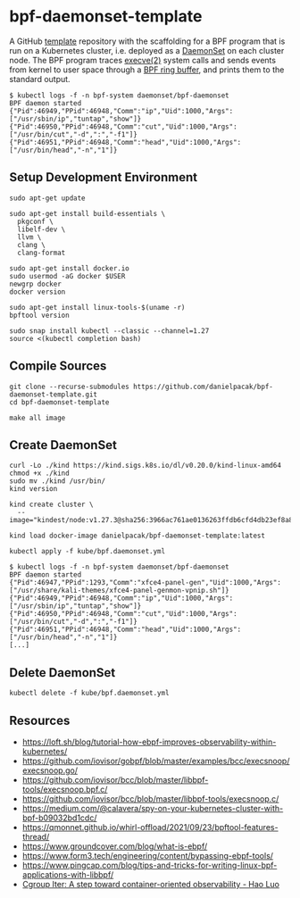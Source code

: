 # bpf-daemonset-template

A GitHub [template] repository with the scaffolding for a BPF program that is
run on a Kubernetes cluster, i.e. deployed as a [DaemonSet] on each cluster
node. The BPF program traces [execve(2)] system calls and sends events from
kernel to user space through a [BPF ring buffer], and prints them to the
standard output.

``` console
$ kubectl logs -f -n bpf-system daemonset/bpf-daemonset
BPF daemon started
{"Pid":46949,"PPid":46948,"Comm":"ip","Uid":1000,"Args":["/usr/sbin/ip","tuntap","show"]}
{"Pid":46950,"PPid":46948,"Comm":"cut","Uid":1000,"Args":["/usr/bin/cut","-d",":","-f1"]}
{"Pid":46951,"PPid":46948,"Comm":"head","Uid":1000,"Args":["/usr/bin/head","-n","1"]}
```

## Setup Development Environment

```
sudo apt-get update
```

```
sudo apt-get install build-essentials \
  pkgconf \
  libelf-dev \
  llvm \
  clang \
  clang-format
```

```
sudo apt-get install docker.io
sudo usermod -aG docker $USER
newgrp docker
docker version
```

```
sudo apt-get install linux-tools-$(uname -r)
bpftool version
```

```
sudo snap install kubectl --classic --channel=1.27
source <(kubectl completion bash)
```

## Compile Sources

```
git clone --recurse-submodules https://github.com/danielpacak/bpf-daemonset-template.git
cd bpf-daemonset-template
```

```
make all image
```

## Create DaemonSet

```
curl -Lo ./kind https://kind.sigs.k8s.io/dl/v0.20.0/kind-linux-amd64
chmod +x ./kind
sudo mv ./kind /usr/bin/
kind version
```

```
kind create cluster \
  --image="kindest/node:v1.27.3@sha256:3966ac761ae0136263ffdb6cfd4db23ef8a83cba8a463690e98317add2c9ba72"
```

```
kind load docker-image danielpacak/bpf-daemonset-template:latest
```

```
kubectl apply -f kube/bpf.daemonset.yml
```

``` console
$ kubectl logs -f -n bpf-system daemonset/bpf-daemonset
BPF daemon started
{"Pid":46947,"PPid":1293,"Comm":"xfce4-panel-gen","Uid":1000,"Args":["/usr/share/kali-themes/xfce4-panel-genmon-vpnip.sh"]}
{"Pid":46949,"PPid":46948,"Comm":"ip","Uid":1000,"Args":["/usr/sbin/ip","tuntap","show"]}
{"Pid":46950,"PPid":46948,"Comm":"cut","Uid":1000,"Args":["/usr/bin/cut","-d",":","-f1"]}
{"Pid":46951,"PPid":46948,"Comm":"head","Uid":1000,"Args":["/usr/bin/head","-n","1"]}
[...]
```

## Delete DaemonSet

```
kubectl delete -f kube/bpf.daemonset.yml
```

## Resources

* https://loft.sh/blog/tutorial-how-ebpf-improves-observability-within-kubernetes/
* https://github.com/iovisor/gobpf/blob/master/examples/bcc/execsnoop/execsnoop.go/
* https://github.com/iovisor/bcc/blob/master/libbpf-tools/execsnoop.bpf.c/
* https://github.com/iovisor/bcc/blob/master/libbpf-tools/execsnoop.c/
* https://medium.com/@calavera/spy-on-your-kubernetes-cluster-with-bpf-b09032bd1cdc/
* https://qmonnet.github.io/whirl-offload/2021/09/23/bpftool-features-thread/
* https://www.groundcover.com/blog/what-is-ebpf/
* https://www.form3.tech/engineering/content/bypassing-ebpf-tools/
* https://www.pingcap.com/blog/tips-and-tricks-for-writing-linux-bpf-applications-with-libbpf/
* [Cgroup Iter: A step toward container-oriented observability - Hao Luo](https://www.youtube.com/watch?v=i-a9a6cZm20)

[DaemonSet]: https://kubernetes.io/docs/concepts/workloads/controllers/daemonset/
[execve(2)]: https://man7.org/linux/man-pages/man2/execve.2.html
[template]: https://docs.github.com/en/repositories/creating-and-managing-repositories/creating-a-repository-from-a-template/
[BPF ring buffer]: https://www.kernel.org/doc/html/next/bpf/ringbuf.html
